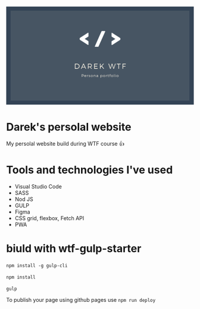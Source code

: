 ![Darek's persolal website](src/assets/img/cover.png)

# Darek's persolal website

My persolal website build during WTF course 👍

# Tools and technologies I've used

- Visual Studio Code
- SASS
- Nod JS
- GULP
- Figma
- CSS grid, flexbox, Fetch API
- PWA

# biuld with wtf-gulp-starter

`npm install -g gulp-cli`

`npm install`

`gulp`

To publish your page using github pages use `npm run deploy`
